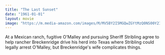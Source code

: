 ```yaml
---
title: "The Last Sunset"
date: "1961-01-01"
layout: movie
image: "https://m.media-amazon.com/images/M/MV5BY2I5MGQwZGYtMzQ0NS00Y2IwLWJiY2YtNWY1ZTM4MGVjZTQzXkEyXkFqcGdeQXVyODY0NzcxNw@@._V1_SX300.jpg"
---
```


At a Mexican ranch, fugitive O'Malley and pursuing Sheriff Stribling agree to help rancher Breckenridge drive his herd into Texas where Stribling could legally arrest O'Malley, but Breckenridge's wife complicates things.
